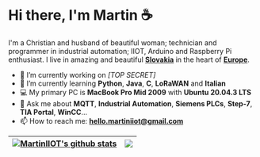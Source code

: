 # Hi there, I'm Martin ☕

I'm a Christian and husband of beautiful woman; technician and programmer in industrial automation; IIOT, Arduino and Raspberry Pi enthusiast. I live in amazing and beautiful **[Slovakia](https://en.wikipedia.org/wiki/Slovakia)** in the heart of **[Europe](https://en.wikipedia.org/wiki/Europe)**.

- 🔭 I’m currently working on *[TOP SECRET]*
- 🌱 I’m currently learning **Python**, **Java**, **C**, **LoRaWAN** and **Italian**
- 💻 My primary PC is **MacBook Pro Mid 2009** with **Ubuntu 20.04.3 LTS**
- 💬 Ask me about **MQTT**, **Industrial Automation**, **Siemens PLCs**, **Step-7**, **TIA Portal**, **WinCC**...
- 📫 How to reach me: **hello.martiniiot@gmail.com**

| <a href="https://github.com/anuraghazra/github-readme-stats"><img align="center" src="https://github-readme-stats.vercel.app/api?username=MartinIIOT&show_icons=true&include_all_commits=true&hide_border=true" alt="MartinIIOT's github stats" /></a> | <a href="https://github.com/anuraghazra/github-readme-stats"><img align="center" src="https://github-readme-stats.vercel.app/api/top-langs/?username=MartinIIOT&layout=compact&hide_border=true" /></a> |
| ------------- | ------------- |

<!--
**MartinIIOT/MartinIIOT** is a ✨ _special_ ✨ repository because its `README.md` (this file) appears on your GitHub profile.

Here are some ideas to get you started:

- 🔭 I’m currently working on ...
- 🌱 I’m currently learning ...
- 👯 I’m looking to collaborate on ...
- 🤔 I’m looking for help with ...
- 💬 Ask me about ...
- 📫 How to reach me: ...
- 😄 Pronouns: ...
- ⚡ Fun fact: ...
-->
